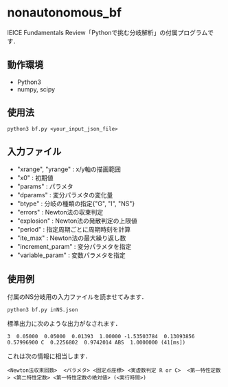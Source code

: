 # nonautonomous_bf
IEICE Fundamentals Review「Pythonで挑む分岐解析」の付属プログラムです．

## 動作環境
* Python3
* numpy, scipy

## 使用法
```
python3 bf.py <your_input_json_file>
```

## 入力ファイル
* "xrange", "yrange" : x/y軸の描画範囲
* "x0" : 初期値
* "params" : パラメタ
* "dparams" : 変分パラメタの変化量
* "btype" : 分岐の種類の指定{"G", "I", "NS"}
* "errors" : Newton法の収束判定
* "explosion" : Newton法の発散判定の上限値
* "period" : 指定周期ごとに周期時刻を計算
* "ite_max" : Newton法の最大繰り返し数
* "increment_param" : 変分パラメタを指定
* "variable_param" : 変数パラメタを指定

## 使用例
付属のNS分岐用の入力ファイルを読ませてみます．
```
python3 bf.py inNS.json
```
標準出力に次のような出力がなされます．
```
3  0.05000  0.05000  0.01393  1.00000 -1.53503784  0.13093856  0.57996900 C  0.2256802  0.9742014 ABS  1.0000000 (41[ms])
```
これは次の情報に相当します．
```
<Newton法収束回数>  <パラメタ> <固定点座標> <実虚数判定 R or C>  <第一特性定数> <第二特性定数> <第一特性定数の絶対値> (<実行時間>)
```